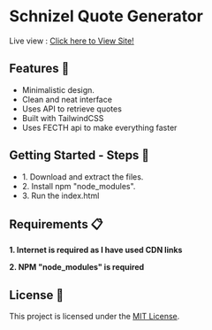 <h1> Schnizel Quote Generator</h1>

Live view : <a href="http://schnizelquote.000webhostapp.com"> Click here to View Site!</a>

<h2>Features 🚀</h2>

<ul>
  <li>Minimalistic design.</li>
  <li>Clean and neat interface</li>
  <li>Uses API to retrieve quotes</li>
  <li>Built with TailwindCSS</li>
  <li>Uses FECTH api to make everything faster</li>
</ul>

<h2>Getting Started - Steps 📲</h2>

<ul>
  <li>1. Download and extract the files.</li>
  <li>2. Install npm "node_modules".</li>
  <li>3. Run the index.html</li>
</ul>

<h2>Requirements 📋</h2>

<p><strong>1. Internet is required as I have used CDN links</strong></p>
<p><strong>2. NPM "node_modules" is required</strong></p>

<h2>License 📜</h2>

<p>This project is licensed under the <a href="LICENSE">MIT License</a>.</p>
